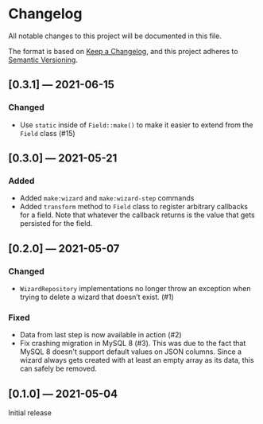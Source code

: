 # Changelog

All notable changes to this project will be documented in this file.

The format is based on [Keep a Changelog](https://keepachangelog.com/en/1.0.0/), 
and this project adheres to [Semantic Versioning](https://semver.org/spec/v2.0.0.html).

## [0.3.1] — 2021-06-15

### Changed

- Use `static` inside of `Field::make()` to make it easier to extend from the `Field` class (#15)

## [0.3.0] — 2021-05-21

### Added

- Added `make:wizard` and `make:wizard-step` commands
- Added `transform` method to `Field` class to register arbitrary callbacks for a field.
  Note that whatever the callback returns is the value that gets persisted for the field.

## [0.2.0] — 2021-05-07

### Changed

- `WizardRepository` implementations no longer throw an exception when trying to delete
  a wizard that doesn’t exist. (#1)

### Fixed

- Data from last step is now available in action (#2)
- Fix crashing migration in MySQL 8 (#3). This was due to the fact that MySQL 8 doesn't
  support default values on JSON columns. Since a wizard always gets created
  with at least an empty array as its data, this can safely be removed.

## [0.1.0] — 2021-05-04

Initial release
